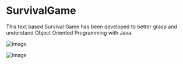 # SurvivalGame
This text based Survival Game has been developed to better grasp and understand Object Oriented Programming with Java. 

![image](https://user-images.githubusercontent.com/57245919/132229305-9aca25b2-5282-42ba-bdc4-24717bff9cd1.png)

![image](https://user-images.githubusercontent.com/57245919/132260475-8b9330bb-a6bb-45bf-b35f-ae77687f00ec.png)




